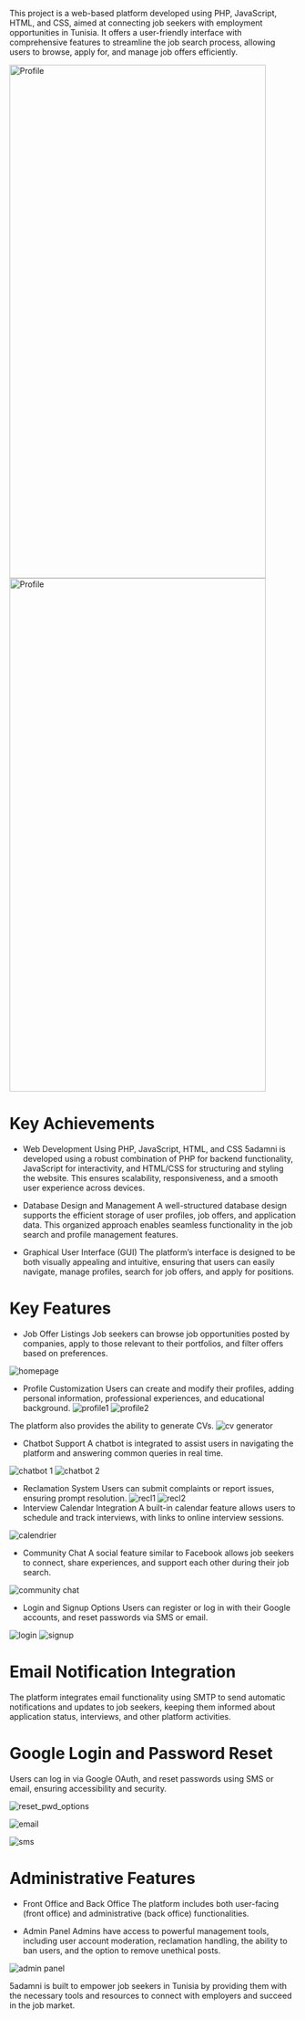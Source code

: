 
This project is a web-based platform developed using PHP, JavaScript, HTML, and CSS, aimed at connecting job seekers with employment opportunities in Tunisia. It offers a user-friendly interface with comprehensive features to streamline the job search process, allowing users to browse, apply for, and manage job offers efficiently.

<img src="https://github.com/user-attachments/assets/1f61ffda-9af9-4dbe-8a78-cf6ebbc270f6" alt="Profile" width="450" height="900" /> 
<img src="https://github.com/user-attachments/assets/07dd2b15-4a4a-493f-8567-a0d4664ab6ec" alt="Profile" width="450" height="900" /> 

# Key Achievements
- Web Development Using PHP, JavaScript, HTML, and CSS
5adamni is developed using a robust combination of PHP for backend functionality, JavaScript for interactivity, and HTML/CSS for structuring and styling the website. This ensures scalability, responsiveness, and a smooth user experience across devices.

- Database Design and Management
A well-structured database design supports the efficient storage of user profiles, job offers, and application data. This organized approach enables seamless functionality in the job search and profile management features.

- Graphical User Interface (GUI)
The platform’s interface is designed to be both visually appealing and intuitive, ensuring that users can easily navigate, manage profiles, search for job offers, and apply for positions.

# Key Features
- Job Offer Listings
Job seekers can browse job opportunities posted by companies, apply to those relevant to their portfolios, and filter offers based on preferences.

![homepage](https://github.com/user-attachments/assets/a545c21e-f221-4bcd-b002-918446364396)

- Profile Customization
Users can create and modify their profiles, adding personal information, professional experiences, and educational background.
![profile1](https://github.com/user-attachments/assets/8ddc9ccc-931b-462c-8953-9ae3ae40dd78)
![profile2](https://github.com/user-attachments/assets/ac20f0b9-e2b1-4f2f-85d3-757cab4c9e63)

The platform also provides the ability to generate CVs.
![cv generator](https://github.com/user-attachments/assets/0007a5a6-fa68-4740-9779-166acf925c96)

- Chatbot Support
A chatbot is integrated to assist users in navigating the platform and answering common queries in real time.

![chatbot 1](https://github.com/user-attachments/assets/b5f6928c-399c-4fd8-9f43-ef00b517c1b2)
![chatbot 2](https://github.com/user-attachments/assets/5ff9df05-98f9-42bc-aa55-1a6e16731751)
- Reclamation System
Users can submit complaints or report issues, ensuring prompt resolution.
![recl1](https://github.com/user-attachments/assets/4ad2278c-4271-4a37-954f-4ee05e039dce)
![recl2](https://github.com/user-attachments/assets/5861f61d-2bd0-46f8-bf29-ac82a1456a3e)
- Interview Calendar Integration
A built-in calendar feature allows users to schedule and track interviews, with links to online interview sessions.

![calendrier](https://github.com/user-attachments/assets/4e74fcc6-605d-4a27-b45a-283ee3e88bfe)
- Community Chat
A social feature similar to Facebook allows job seekers to connect, share experiences, and support each other during their job search.

![community chat](https://github.com/user-attachments/assets/abe9ae1e-9ef3-4ab8-bdc7-2de4afdb7e95)
- Login and Signup Options
Users can register or log in with their Google accounts, and reset passwords via SMS or email.

![login](https://github.com/user-attachments/assets/715229b1-e446-42af-9d49-9713466b7003)
![signup](https://github.com/user-attachments/assets/154d6559-4085-477b-b310-0bfec61b24e2)
# Email Notification Integration
The platform integrates email functionality using SMTP to send automatic notifications and updates to job seekers, keeping them informed about application status, interviews, and other platform activities.

# Google Login and Password Reset
Users can log in via Google OAuth, and reset passwords using SMS or email, ensuring accessibility and security.

![reset_pwd_options](https://github.com/user-attachments/assets/b492745c-abf5-4690-868c-2cb60d8e35f7)

![email](https://github.com/user-attachments/assets/ed3a5adc-26c1-4a51-a714-a13ebd588e7a)

![sms](https://github.com/user-attachments/assets/eb9397f7-bfb7-498b-8c20-7046ada11204)

# Administrative Features
- Front Office and Back Office
The platform includes both user-facing (front office) and administrative (back office) functionalities.

- Admin Panel
Admins have access to powerful management tools, including user account moderation, reclamation handling, the ability to ban users, and the option to remove unethical posts.

![admin panel](https://github.com/user-attachments/assets/708fae18-3a90-4568-921d-7cdb639c9b49)

5adamni is built to empower job seekers in Tunisia by providing them with the necessary tools and resources to connect with employers and succeed in the job market.
